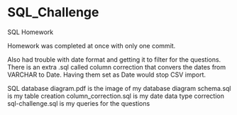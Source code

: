 # SQL_Challenge
SQL Homework


Homework was completed at once with only one commit.

Also had trouble with date format and getting it to filter for the questions. There is an extra .sql called column correction that convers the dates from VARCHAR to Date. Having them set as Date would stop CSV import.

SQL database diagram.pdf is the image of my database diagram
schema.sql is my table creation
column_correction.sql is my date data type correction
sql-challenge.sql is my queries for the questions
